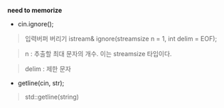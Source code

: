 **need to memorize**

- cin.ignore();
> 입력버퍼 버리기
> istream& ignore(streamsize n = 1, int delim = EOF);

> n : 추출할 최대 문자의 개수. 이는 streamsize 타입이다.

> delim : 제한 문자

- getline(cin, str);
> std::getline(string) 
